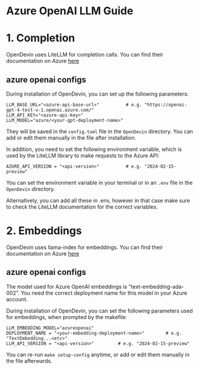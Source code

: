 # Azure OpenAI LLM Guide

# 1. Completion

OpenDevin uses LiteLLM for completion calls. You can find their documentation on Azure [here](https://docs.litellm.ai/docs/providers/azure)

## azure openai configs

During installation of OpenDevin, you can set up the following parameters:
```
LLM_BASE_URL="<azure-api-base-url>"          # e.g. "https://openai-gpt-4-test-v-1.openai.azure.com/"
LLM_API_KEY="<azure-api-key>"
LLM_MODEL="azure/<your-gpt-deployment-name>"
```

They will be saved in the `config.toml` file in the `OpenDevin` directory. You can add or edit them manually in the file after installation.

In addition, you need to set the following environment variable, which is used by the LiteLLM library to make requests to the Azure API:

`AZURE_API_VERSION = "<api-version>"          # e.g. "2024-02-15-preview"`

You can set the environment variable in your terminal or in an `.env` file in the `OpenDevin` directory.

Alternatively, you can add all these in .env, however in that case make sure to check the LiteLLM documentation for the correct variables.

# 2. Embeddings

OpenDevin uses llama-index for embeddings. You can find their documentation on Azure [here](https://docs.llamaindex.ai/en/stable/api_reference/embeddings/azure_openai/)

## azure openai configs

The model used for Azure OpenAI embeddings is "text-embedding-ada-002". You need the correct deployment name for this model in your Azure account.

During installation of OpenDevin, you can set the following parameters used for embeddings, when prompted by the makefile:

```
LLM_EMBEDDING_MODEL="azureopenai"
DEPLOYMENT_NAME = "<your-embedding-deployment-name>"        # e.g. "TextEmbedding...<etc>"
LLM_API_VERSION = "<api-version>"         # e.g. "2024-02-15-preview"
```

You can re-run ```make setup-config``` anytime, or add or edit them manually in the file afterwards.
